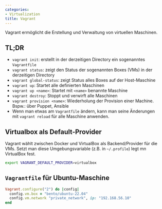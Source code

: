 ```yaml
---
categories:
- Virtualization
title: Vagrant
---
```


Vagrant ermöglicht die Erstellung und Verwaltung von virtuellen
Maschinen.

## TL;DR

- `vagrant init`: erstellt in der derzeitigen Directory ein
  sogenanntes `Vagrantfile`
- `vagrant status`: zeigt den Status der sogenannten Boxes (VMs) in
  der derzeitigen Directory
- `vagrant global-status`: zeigt Status alles Boxes auf der
  Host-Maschine
- `vagrant up`: Startet alle definierten Maschinen
- `vagrant up <name>`: Startet mit `<name>` benannte Maschine
- `vagrant destroy`: Stoppt und verwirft alle Maschinen
- `vagrant provision <name>`: Wiederholung der Provision einer Machine. Bspw.: über Puppet, Ansible
- Wenn man etwas am `Vagrantfile` ändern, kann man seine Änderungen mit `vagrant reload` für alle Maschine anwenden.

## Virtualbox als Default-Provider 

Vagrant wählt zwischen Docker und VirtualBox als Backend/Provider für
die VMs. Setzt man diese Umgebungsvariable (z.B. in `~/.profile`) legt
mn VirtualBox fest.

``` bash
export VAGRANT_DEFAULT_PROVIDER=virtualbox
```

## `Vagrantfile` für Ubuntu-Maschine 

```ruby
Vagrant.configure("2") do |config|
  config.vm.box = "bento/ubuntu-22.04"
  config.vm.network "private_network", ip: "192.168.56.10"
end
```
